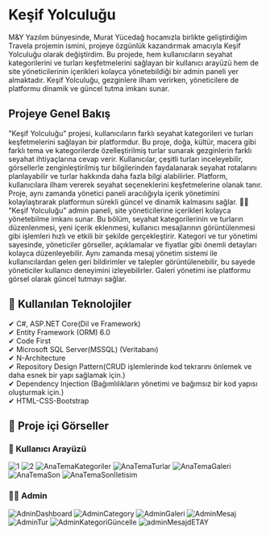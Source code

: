 # Keşif Yolculuğu
M&Y Yazılım bünyesinde, Murat Yücedağ hocamızla birlikte geliştirdiğim Travela projemin ismini, projeye özgünlük kazandırmak amacıyla Keşif Yolculuğu olarak değiştirdim. Bu projede, hem kullanıcıların seyahat kategorilerini ve turları keşfetmelerini sağlayan bir kullanıcı arayüzü hem de site yöneticilerinin içerikleri kolayca yönetebildiği bir admin paneli yer almaktadır. Keşif Yolculuğu, gezginlere ilham verirken, yöneticilere de platformu dinamik ve güncel tutma imkanı sunar.
## Projeye Genel Bakış 
"Keşif Yolculuğu" projesi, kullanıcıların farklı seyahat kategorileri ve turları keşfetmelerini sağlayan bir platformdur. Bu proje, doğa, kültür, macera gibi farklı tema ve kategorilerde özelleştirilmiş turlar sunarak gezginlerin farklı seyahat ihtiyaçlarına cevap verir. Kullanıcılar, çeşitli turları inceleyebilir, görsellerle zenginleştirilmiş tur bilgilerinden faydalanarak seyahat rotalarını planlayabilir ve turlar hakkında daha fazla bilgi alabilirler. Platform, kullanıcılara ilham vererek seyahat seçeneklerini keşfetmelerine olanak tanır. Proje, aynı zamanda yönetici paneli aracılığıyla içerik yönetimini kolaylaştırarak platformun sürekli güncel ve dinamik kalmasını sağlar.
👩‍💻 "Keşif Yolculuğu" admin paneli, site yöneticilerine içerikleri kolayca yönetebilme imkanı sunar. Bu bölüm, seyahat kategorilerinin ve turların düzenlenmesi, yeni içerik eklenmesi, kullanıcı mesajlarının görüntülenmesi gibi işlemleri hızlı ve etkili bir şekilde gerçekleştirir. Kategori ve tur yönetimi sayesinde, yöneticiler görseller, açıklamalar ve fiyatlar gibi önemli detayları kolayca düzenleyebilir. Aynı zamanda mesaj yönetim sistemi ile kullanıcılardan gelen geri bildirimler ve talepler görüntülenebilir, bu sayede yöneticiler kullanıcı deneyimini izleyebilirler. Galeri yönetimi ise platformu görsel olarak güncel tutmayı sağlar.
## 📌 Kullanılan Teknolojiler
✔ C#, ASP.NET Core(Dil ve Framework)</br>
✔ Entity Framework (ORM) 6.0 </br>
✔ Code First  </br>
✔ Microsoft SQL Server(MSSQL) (Veritabanı) </br>
✔ N-Architecture  </br>
✔ Repository Design Pattern(CRUD işlemlerinde kod tekrarını önlemek ve daha esnek bir yapı sağlamak için.)</br>
✔ Dependency Injection (Bağımlılıkların yönetimi ve bağımsız bir kod yapısı oluşturmak için.) </br>
✔ HTML-CSS-Bootstrap </br>
## 📌 Proje içi Görseller
### 👩 Kullanıcı Arayüzü
![1](https://github.com/user-attachments/assets/9920e39c-78f3-463b-be34-b080bd682f42)
![2](https://github.com/user-attachments/assets/6138f134-44aa-43b2-a04c-9e1ac9d86bbd)
![AnaTemaKategoriler](https://github.com/user-attachments/assets/d9dffd50-e8e5-4a71-856f-b3c62cc49221)
![AnaTemaTurlar](https://github.com/user-attachments/assets/d1e80d49-a82e-460d-a8c1-1e122bbae780)
![AnaTemaGaleri](https://github.com/user-attachments/assets/3d911a08-223f-4bb8-bfab-762025293e86)
![AnaTemaSon](https://github.com/user-attachments/assets/84393b6c-abc2-4c41-89d8-20531d59d61d)
![AnaTemaSonİletisim](https://github.com/user-attachments/assets/5c5808b9-c49b-437f-b441-03fcd89027c2)
### 👩‍💻 Admin
![AdninDashboard](https://github.com/user-attachments/assets/010b0446-2110-4cf0-bf8c-9cde5327d753)
![AdminCategory](https://github.com/user-attachments/assets/988b876c-f831-4fbc-94c9-a1c56182e654)
![AdminGaleri](https://github.com/user-attachments/assets/d076f64d-367c-4dfb-b959-f826a4543f07)
![AdminMesaj](https://github.com/user-attachments/assets/a073cc46-5a46-42b2-be49-d9b50496ee98)
![AdminTur](https://github.com/user-attachments/assets/c1ec04f1-3201-4e0f-a51d-f4983bbf3300)
![AdminKategoriGüncelle](https://github.com/user-attachments/assets/342dd58d-521f-4b0e-af33-e10132c4cd28)
![adminMesajdETAY](https://github.com/user-attachments/assets/ced76220-aa2d-4a11-bdf5-4127860682b1)
